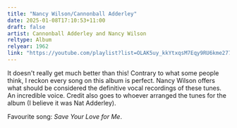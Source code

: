 ```yaml
---
title: "Nancy Wilson/Cannonball Adderley"
date: 2025-01-08T17:10:53+11:00
draft: false
artist: Cannonball Adderley and Nancy Wilson
reltype: Album
relyear: 1962
link: "https://youtube.com/playlist?list=OLAK5uy_kkYtxqsM7Eqy9RU6kme2775Gz24EBtcXw&si=f8azT4k5ljJ4O_BA"
---
```


It doesn't really get much better than this! Contrary to what some people think, I reckon every song on this album is perfect. Nancy Wilson offers what should be considered the definitive vocal recordings of these tunes. An incredible voice. Credit also goes to whoever arranged the tunes for the album (I believe it was Nat Adderley).

Favourite song: *Save Your Love for Me*.
